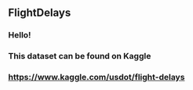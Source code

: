 ## FlightDelays

### Hello! 
### This dataset can be found on Kaggle
### https://www.kaggle.com/usdot/flight-delays
